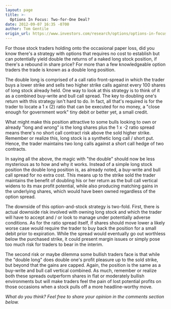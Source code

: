 ```yaml
---
layout: page
title: >-
  Options In Focus: Two-for-One Deal?
date: 2012-09-07 16:35 -0700
author: Tom Gentile
origin_url: https://www.investors.com/research/options/options-in-focus-two-for-one-deal/
---
```






For those stock traders holding onto the occasional paper loss, did you know there's a strategy with options that requires no cost to establish but can potentially yield double the returns of a naked long stock position, if there's a rebound in share price? For more than a few knowledgeable option traders the trade is known as a double long position. 

  

The double long is comprised of a call ratio front-spread in which the trader buys a lower strike and sells two higher strike calls against every 100 shares of long stock already held. One way to look at this strategy is to think of it as a combined buy-write and bull call spread. The key to doubling one's return with this strategy isn't hard to do. In fact, all that's required is for the trader to locate a 1 x (2) ratio that can be executed for no money, a "close enough for government work" tiny debit or better yet, a small credit. 

  

What might make this position attractive to some bulls looking to own or already "long and wrong" is the long shares plus the 1 x -2 ratio spread means there's no short call contract risk above the sold higher strike. Remember or realize this, long stock is a synthetic long call / short put. Hence, the trader maintains two long calls against a short call hedge of two contracts. 

  

In saying all the above, the magic with "the double" should now be less mysterious as to how and why it works. Instead of a simple long stock position the double long position is, as already noted, a buy-write and bull call spread for no extra cost. This means up to the strike sold the trader maintains the benefit of doubling his or her return as the bull call vertical widens to its max profit potential, while also producing matching gains in the underlying shares, which would have been owned regardless of the option spread. 

  

The downside of this option-and-stock strategy is two-fold. First, there is actual downside risk involved with owning long stock and which the trader will have to accept and / or look to manage under potentially adverse conditions. As for the ratio spread itself, if shares should move lower a likely worse case would require the trader to buy back the position for a small debit prior to expiration. While the spread would eventually go out worthless below the purchased strike, it could present margin issues or simply pose too much risk for traders to bear in the interim. 

  

The second risk or maybe dilemma some bullish traders face is that while the "double long" does double one's profit pleasure up to the sold strike, but beyond that the gains are capped. Again, the position is the same as a buy-write and bull call vertical combined. As much, remember or realize both these spreads outperform shares in flat or moderately bullish environments but will make traders feel the pain of lost potential profits on those occasions when a stock pulls off a more headline-worthy move. 

  

*What do you think? Feel free to share your opinion in the comments section below.*





